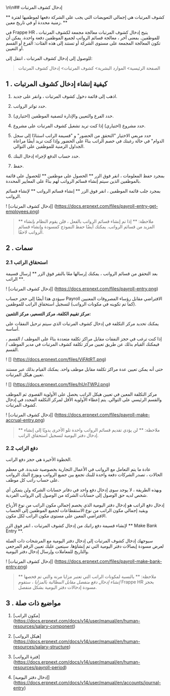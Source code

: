 \n\n## إدخال كشوف المرتبات

** كشوف المرتبات هي إجمالي التعويضات التي يجب على الشركة دفعها لموظفيها لفترة زمنية محددة أو في تاريخ معين. **

في Frappe HR ، يتيح إدخال كشوف المرتبات معالجة مجمعة لكشوف المرتبات للموظفين. بمعنى آخر ، معالجة قسائم الرواتب لجميع الموظفين دفعة واحدة. يمكن أن تكون المعالجة المجمعة على مستوى الشركة أو تستند إلى هذه الفئات: الفرع أو القسم أو التعيين.

للوصول إلى إدخال كشوف المرتبات ، انتقل إلى:

> الصفحة الرئيسية> الموارد البشرية> كشوف المرتبات> إدخال كشوف المرتبات

## 1 \. كيفية إنشاء إدخال كشوف المرتبات

1. اذهب إلى قائمة دخول كشوف المرتبات ، وانقر على جديد.
    
2. حدد تواتر الرواتب.
    
3. حدد الفرع والتعيين والإدارة لتصفية الموظفين (اختياري).
    
4. حدد مشروع (اختياري) إذا كنت تريد تشغيل كشوف المرتبات على مشروع.
    
5. حدد مربعي الاختيار "التحقق من الحضور" و "قسيمة الراتب استنادًا إلى سجل الدوام" في حالة رغبتك في خصم الراتب بناءً على الحضور وإذا كنت تريد أيضًا مراعاة الجداول الزمنية للموظفين على التوالي.
    
6. حدد حساب الدفع لإجراء إدخال البنك.
    
7. حفظ.
    

بمجرد حفظ المعلومات ، انقر فوق الزر ** الحصول على موظفين ** للحصول على قائمة بالموظفين الذين سيتم إنشاء قسائم الرواتب لهم بناءً على المعايير المحددة.

بمجرد جلب قائمة الموظفين ، انقر فوق الزر ** إنشاء قسائم الرواتب ** لإنشاء قسائم الرواتب.

! [إدخال كشوف المرتبات] (https://docs.erpnext.com/files/payroll-entry-get-employees.png)

> ** ملاحظة: ** إذا تم إنشاء قسائم الرواتب بالفعل ، فلن يقوم النظام بإنشاء المزيد من قسائم الرواتب. يمكنك أيضًا حفظ النموذج كمسودة وإنشاء قسائم الرواتب لاحقًا.

## 2 \. سمات

### 2.1 استحقاق الراتب

بعد التحقق من قسائم الرواتب ، يمكنك إرسالها معًا بالنقر فوق الزر ** إرسال قسيمة الراتب **.

! [إدخال كشوف المرتبات] (https://docs.erpnext.com/files/payroll-entry.png)

سيؤدي هذا أيضًا إلى حجز حساب Payroll الافتراضي مقابل رؤساء المصروفات المعنيين (كما تم تكوينه في مكونات الرواتب) لتسجيل استحقاق الراتب للموظفين.

**مركز تقييم الكلفة، مركز التسعير، مركز التثمين:**

يمكنك تحديد مركز التكلفة في إدخال كشوف المرتبات الذي سيتم ترحيل النفقات على أساسه.

إذا كنت ترغب في حجز النفقات مقابل مراكز تكلفة متعددة بناءً على الموظف / القسم ، فيمكنك القيام بذلك عن طريق تعيين مركز تكلفة كشوف المرتبات في مدير الموظف / القسم.

! [] (https://docs.erpnext.com/files/ViFAtRT.png)

حتى أنه يمكن تعيين عدة مراكز تكلفة مقابل موظف واحد. يمكنك القيام بذلك عبر مستند تعيين هيكل المرتبات.

! [] (https://docs.erpnext.com/files/hUnTWPJ.png)

مركز التكلفة المعين في تعيين هيكل الراتب يحصل على الأولوية القصوى ثم الموظف والقسم الرئيسي على التوالي. يتم إعطاء الأولوية الأقل لمركز التكلفة المحدد في إدخال كشوف المرتبات.

! [إدخال كشوف المرتبات] (https://docs.erpnext.com/files/payroll-make-accrual-entry.png)

> ** ملاحظة: ** لن يؤدي تقديم قسائم الرواتب واحدة تلو الأخرى يدويًا إلى إنشاء إدخال دفتر اليومية لتسجيل استحقاق الراتب.

### 2.2 دفع الراتب

الخطوة الأخيرة هي حجز دفع الراتب.

عادة ما يتم التعامل مع الرواتب في الأعمال التجارية بخصوصية شديدة. في معظم الحالات ، تصدر الشركات دفعة واحدة للبنك تجمع بين جميع الرواتب ويوزع البنك الرواتب على حساب راتب كل موظف.

وبهذه الطريقة ، لا يوجد سوى إدخال دفع واحد في دفاتر حسابات الشركة ولن يتمكن أي شخص لديه حق الوصول إلى حسابات الشركة من الوصول إلى الرواتب الفردية.

إدخال دفع الراتب هو إدخال دفتر اليومية الذي يخصم إجمالي مكون الراتب من نوع الأرباح ويقيد إجمالي مكون الراتب من نوع الاستقطاعات لجميع الموظفين إلى الحساب الافتراضي المعين على مستوى مكون الراتب لكل مكون.

لإنشاء قسيمة دفع راتبك من إدخال كشوف المرتبات ، انقر فوق الزر ** Make Bank Entry **.

سيوجهك إدخال كشوف المرتبات إلى إدخال دفتر اليومية مع المرشحات ذات الصلة لعرض مسودة إيصالات دفتر اليومية التي تم إنشاؤها. سيتعين عليك تعيين الرقم المرجعي والتاريخ للمعاملات وإرسال إدخال دفتر اليومية.

! [إدخال كشوف المرتبات] (https://docs.erpnext.com/files/payroll-make-bank-entry.png)

> ** ملاحظة: ** بالنسبة لمكونات الراتب التي تعتبر مزايا مرنة والتي تم فحصها _إنشاء إدخال دفع منفصل مقابل المطالبة بالمزايا_ ، ستقوم Frappe HR بحجز مسودة إدخالات دفتر اليومية بشكل منفصل.

## 3 \. مواضيع ذات صلة

1. [مكون الراتب] (https://docs.erpnext.com/docs/v14/user/manual/en/human-resources/salary-component)
    
2. [هيكل الرواتب] (https://docs.erpnext.com/docs/v14/user/manual/en/human-resources/salary-structure)
    
3. [فترة الرواتب] (https://docs.erpnext.com/docs/v14/user/manual/en/human-resources/payroll-period)
    
4. [إدخال دفتر اليومية] (https://docs.erpnext.com/docs/v14/user/manual/en/accounts/journal-entry)